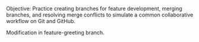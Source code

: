 Objective: Practice creating branches for feature development, merging branches, and resolving merge conflicts to simulate a common collaborative workflow on Git and GitHub.

 Modification in feature-greeting branch.